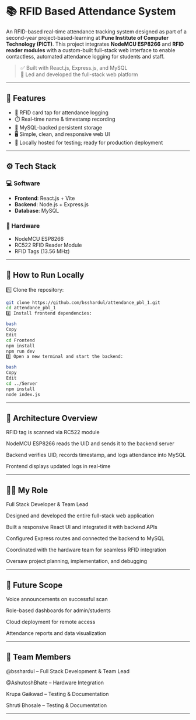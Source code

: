 # 📚 RFID Based Attendance System

An RFID-based real-time attendance tracking system designed as part of a second-year project-based-learning at **Pune Institute of Computer Technology (PICT)**. This project integrates **NodeMCU ESP8266** and **RFID reader modules** with a custom-built full-stack web interface to enable contactless, automated attendance logging for students and staff.

> ✅ Built with React.js, Express.js, and MySQL  
> 🧠 Led and developed the full-stack web platform

---

## 🚀 Features

- 📲 RFID card tap for attendance logging  
- ⏱️ Real-time name & timestamp recording  
- 💾 MySQL-backed persistent storage  
- 🖥️ Simple, clean, and responsive web UI  
- 🔐 Locally hosted for testing; ready for production deployment

---

## ⚙️ Tech Stack

### 💻 Software
- **Frontend**: React.js + Vite  
- **Backend**: Node.js + Express.js  
- **Database**: MySQL  

### 🔌 Hardware
- NodeMCU ESP8266  
- RC522 RFID Reader Module  
- RFID Tags (13.56 MHz)

---

## 📂 How to Run Locally

1️⃣ Clone the repository:
```bash
git clone https://github.com/bsshardul/attendance_pbl_1.git
cd attendance_pbl_1
2️⃣ Install frontend dependencies:

bash
Copy
Edit
cd Frontend
npm install
npm run dev
3️⃣ Open a new terminal and start the backend:

bash
Copy
Edit
cd ../Server
npm install
node index.js
```

---
## 📐 Architecture Overview
RFID tag is scanned via RC522 module

NodeMCU ESP8266 reads the UID and sends it to the backend server

Backend verifies UID, records timestamp, and logs attendance into MySQL

Frontend displays updated logs in real-time

---

## 👨‍💻 My Role
Full Stack Developer & Team Lead

Designed and developed the entire full-stack web application

Built a responsive React UI and integrated it with backend APIs

Configured Express routes and connected the backend to MySQL

Coordinated with the hardware team for seamless RFID integration

Oversaw project planning, implementation, and debugging

---

## 🔮 Future Scope
Voice announcements on successful scan

Role-based dashboards for admin/students

Cloud deployment for remote access

Attendance reports and data visualization

---

## 👥 Team Members
@bsshardul – Full Stack Development & Team Lead

@AshutoshBhate – Hardware Integration

Krupa Gaikwad – Testing & Documentation

Shruti Bhosale – Testing & Documentation

---

